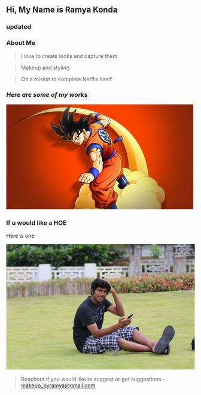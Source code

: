 ## Hi, My Name is Ramya Konda 
### updated
### **About Me**

> I love to create looks and capture them

> Makeup and styling 

> On a mision to complete Netflix itself

### ***Here are some of my works***

![collage](./_src/img1.jpg)

### If u would like a HOE
Here is one

![hoe](/_src/hoe.jpg)
> Reachout if you would like to suggest or get suggestions - makeup_byramya@gmail.com 
